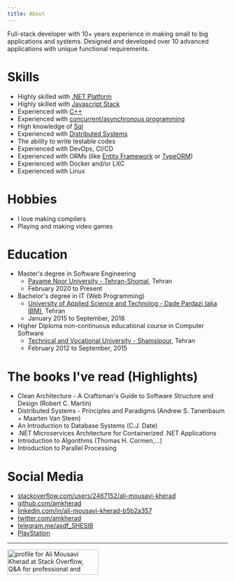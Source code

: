 ```yaml
---
title: About
---
```

Full-stack developer with 10+ years experience in making small to big applications and systems. Designed and developed over 10 advanced applications with unique functional requirements.

# Skills
* Highly skilled with [.NET Platform](/pages/skills/dotnet/dotnet-programmer-details)
* Highly skilled with [Javascript Stack](/pages/skills/js-ts/javascript-programmer-details)
* Experienced with [C++](/tags/c-plus-plus)
* Experienced with [concurrent/asynchronous programming](/categories/concurrency)
* High knowledge of [Sql](/categories/sql)
* Experienced with [Distributed Systems](/categories/distributed-systems)
* The ability to write testable codes
* Experienced with DevOps, CI/CD
* Experienced with ORMs (like [Entity Framework](/categories/entity-framework) or [TypeORM](/categories/typeorm))
* Experienced with Docker and/or LXC
* Experienced with Linux

# Hobbies
* I love making compilers
* Playing and making video games

# Education
* Master's degree in Software Engineering
    * [Payame Noor University - Tehran-Shomal](http://teh-shomal.pnu.ac.ir/), Tehran
    * February 2020 to Present
* Bachelor's degree in IT (Web Programming)
    * [University of Applied Science and Technolog - Dade Pardazi (aka IBM)](http://www.dpicollege.ir/), Tehran
    * January 2015 to September, 2018
* Higher Diploma non-continuous educational course in Computer Software
    * [Technical and Vocational University - Shamsipour](https://shamsipour.tvu.ac.ir/), Tehran
    * February 2012 to September, 2015

# The books I've read (Highlights)
* Clean Architecture - A Craftsman's Guide to Software Structure and Design (Robert C. Martin)
* Distributed Systems - Principles and Paradigms (Andrew S. Tanenbaum + Maarten Van Steen)
* An Introduction to Database Systems (C.J. Date)
* .NET Microservices Architecture for Containerized .NET Applications
* Introduction to Algorithms (Thomas H. Cormen,...)
* Introduction to Parallel Processing

# Social Media
* [stackoverflow.com/users/2467152/ali-mousavi-kherad](https://stackoverflow.com/users/2467152/ali-mousavi-kherad?tab=profile)
* [github.com/amkherad](https://github.com/amkherad)
* [linkedin.com/in/ali-mousavi-kherad-b5b2a357](https://www.linkedin.com/in/ali-mousavi-kherad-b5b2a357/)
* [twitter.com/amkherad](https://twitter.com/amkherad)
* [telegram.me/asdf_SHESIB](https://t.me/asdf_SHESIB)
* [PlayStation](https://my.playstation.com/profile/AMKdp)

---

<a href="https://stackoverflow.com/users/2467152/ali-mousavi-kherad">
    <img
        src="https://stackoverflow.com/users/flair/2467152.png?theme=dark"
        width="208"
        height="58"
        alt="profile for Ali Mousavi Kherad at Stack Overflow, Q&amp;A for professional and enthusiast programmers"
        title="profile for Ali Mousavi Kherad at Stack Overflow, Q&amp;A for professional and enthusiast programmers"
        />
</a>